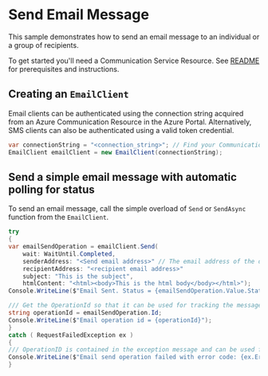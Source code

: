 # Send Email Message

This sample demonstrates how to send an email message to an individual or a group of recipients.

To get started you'll need a Communication Service Resource.  See [README][README] for prerequisites and instructions.

## Creating an `EmailClient`

Email clients can be authenticated using the connection string acquired from an Azure Communication Resource in the Azure Portal. Alternatively, SMS clients can also be authenticated using a valid token credential.

```C# Snippet:Azure_Communication_Email_CreateEmailClient
var connectionString = "<connection_string>"; // Find your Communication Services resource in the Azure portal
EmailClient emailClient = new EmailClient(connectionString);
```

## Send a simple email message with automatic polling for status
To send an email message, call the simple overload of `Send` or `SendAsync` function from the `EmailClient`.
```C# Snippet:Azure_Communication_Email_Send_Simple_AutoPolling
try
{
var emailSendOperation = emailClient.Send(
    wait: WaitUntil.Completed,
    senderAddress: "<Send email address>" // The email address of the domain registered with the Communication Services resource
    recipientAddress: "<recipient email address>"
    subject: "This is the subject",
    htmlContent: "<html><body>This is the html body</body></html>");
Console.WriteLine($"Email Sent. Status = {emailSendOperation.Value.Status}");

/// Get the OperationId so that it can be used for tracking the message for troubleshooting
string operationId = emailSendOperation.Id;
Console.WriteLine($"Email operation id = {operationId}");
}
catch ( RequestFailedException ex )
{
/// OperationID is contained in the exception message and can be used for troubleshooting purposes
Console.WriteLine($"Email send operation failed with error code: {ex.ErrorCode}, message: {ex.Message}");
}
```

[README]: https://learn.microsoft.com/azure/communication-services/quickstarts/email/send-email?tabs=windows&pivots=platform-azcli#prerequisites
